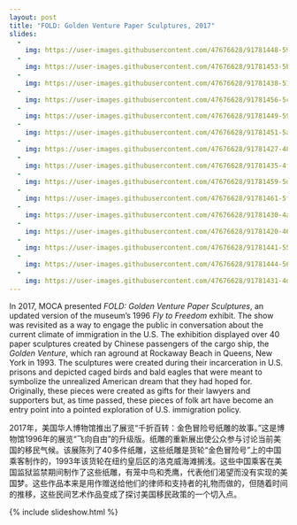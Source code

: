 ```yaml
---
layout: post
title: "FOLD: Golden Venture Paper Sculptures, 2017"
slides:
  -
    img: https://user-images.githubusercontent.com/47676628/91781448-5927f980-ebc8-11ea-98ef-884d8d9936ed.jpg
  -
    img: https://user-images.githubusercontent.com/47676628/91781453-5b8a5380-ebc8-11ea-8397-6b02d8e0ad5d.jpg
  -
    img: https://user-images.githubusercontent.com/47676628/91781438-51685500-ebc8-11ea-93d4-851cbe159561.jpg
  -
    img: https://user-images.githubusercontent.com/47676628/91781456-5cbb8080-ebc8-11ea-9457-421091d3da86.jpg
  -
    img: https://user-images.githubusercontent.com/47676628/91781449-59c09000-ebc8-11ea-9fb2-c1d1825782d4.jpg
  -
    img: https://user-images.githubusercontent.com/47676628/91781451-5af1bd00-ebc8-11ea-9dab-b537b8a7de59.jpg
  -
    img: https://user-images.githubusercontent.com/47676628/91781427-48778380-ebc8-11ea-960d-0308b900bf18.jpg
  -
    img: https://user-images.githubusercontent.com/47676628/91781435-4f9e9180-ebc8-11ea-8641-6bc00d7e23b5.jpg
  -
    img: https://user-images.githubusercontent.com/47676628/91781459-5decad80-ebc8-11ea-9611-feef0877220f.jpg
  -
    img: https://user-images.githubusercontent.com/47676628/91781461-5f1dda80-ebc8-11ea-97c5-e16dbf783906.jpg
  -
    img: https://user-images.githubusercontent.com/47676628/91781430-4ad9dd80-ebc8-11ea-8cfb-6a4f73407e3f.jpg
  -
    img: https://user-images.githubusercontent.com/47676628/91781420-46adc000-ebc8-11ea-8315-9109698d0a65.jpg
  -
    img: https://user-images.githubusercontent.com/47676628/91781441-55947280-ebc8-11ea-8b6a-e5eb8d6ceaa2.jpg
  -
    img: https://user-images.githubusercontent.com/47676628/91781444-56c59f80-ebc8-11ea-9ebd-b558e9caea3a.jpg
  -
    img: https://user-images.githubusercontent.com/47676628/91781431-4d3c3780-ebc8-11ea-96e3-254eb05e66b5.jpg
---
```


In 2017, MOCA presented *FOLD: Golden Venture Paper Sculptures*, an updated version of the museum’s 1996 *Fly to Freedom* exhibit. The show was revisited as a way to engage the public in conversation about the current climate of immigration in the U.S. The exhibition displayed over 40 paper sculptures created by Chinese passengers of the cargo ship, the *Golden Venture*, which ran aground at Rockaway Beach in Queens, New York in 1993.  The sculptures were created during their incarceration in U.S. prisons and depicted caged birds and bald eagles that were meant to symbolize the unrealized American dream that they had hoped for. Originally, these pieces were created as gifts for their lawyers and supporters but, as time passed, these pieces of folk art have become an entry point into a pointed exploration of U.S. immigration policy.  

2017年，美国华人博物馆推出了展览“千折百转：金色冒险号纸雕的故事。”这是博物馆1996年的展览“飞向自由”的升级版。纸雕的重新展出使公众参与讨论当前美国的移民气候。该展陈列了40多件纸雕，这些纸雕是货轮“金色冒险号”上的中国乘客制作的，1993年该货轮在纽约皇后区的洛克威海滩搁浅。这些中国乘客在美国监狱监禁期间制作了这些纸雕，有笼中鸟和秃鹰，代表他们渴望而没有实现的美国梦。这些作品本来是用作赠送给他们的律师和支持者的礼物而做的，但随着时间的推移，这些民间艺术作品变成了探讨美国移民政策的一个切入点。

{% include slideshow.html %}
